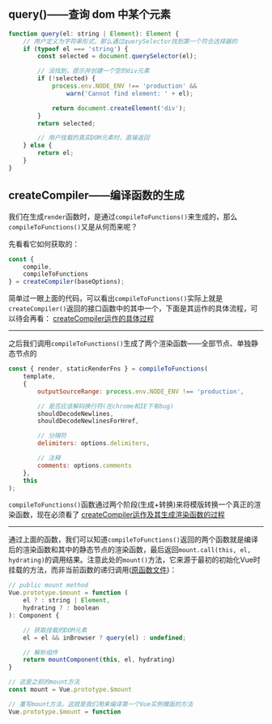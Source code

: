 ## query()——查询 dom 中某个元素

```js
function query(el: string | Element): Element {
    // 用户定义为字符串形式，那么通过querySelector找到第一个符合选择器的
    if (typeof el === 'string') {
        const selected = document.querySelector(el);

        // 没找到，提示并创建一个空的div元素
        if (!selected) {
            process.env.NODE_ENV !== 'production' &&
                warn('Cannot find element: ' + el);

            return document.createElement('div');
        }
        return selected;

        // 用户挂载的真实DOM元素时，直接返回
    } else {
        return el;
    }
}
```

## createCompiler——编译函数的生成

我们在生成`render`函数时，是通过`compileToFunctions()`来生成的，那么`compileToFunctions()`又是从何而来呢？

先看看它如何获取的：

```js
const {
    compile,
    compileToFunctions
} = createCompiler(baseOptions);
```

简单过一眼上面的代码，可以看出`compileToFunctions()`实际上就是`createCompiler()`返回的接口函数中的其中一个，下面是其运作的具体流程，可以待会再看：
[createCompiler运作的具体过程](./createCompiler/README.md)
_____

之后我们调用`compileToFunctions()`生成了两个渲染函数——全部节点、单独静态节点的

```js
const { render, staticRenderFns } = compileToFunctions(
    template,
    {
        outputSourceRange: process.env.NODE_ENV !== 'production',

        // 是否应该解码换行符(在chrome和IE下有bug)
        shouldDecodeNewlines,
        shouldDecodeNewlinesForHref,

        // 分隔符
        delimiters: options.delimiters,

        // 注释
        comments: options.comments
    },
    this
);
```

`compileToFunctions()`函数通过两个阶段(生成+转换)来将模版转换一个真正的渲染函数，现在必须看了
[createCompiler运作及其生成渲染函数的过程](./createCompiler/README.md)
_____
通过上面的函数，我们可以知道`compileToFunctions()`返回的两个函数就是编译后的渲染函数和其中的静态节点的渲染函数，最后返回`mount.call(this, el, hydrating)`的调用结果。注意此处的`mount()`方法，它来源于最初的初始化Vue时挂载的方法，而非当前函数的递归调用([原函数文件](../../../vueSourceCode/src/platforms/web/runtime/index.js))：

```js
// public mount method
Vue.prototype.$mount = function (
    el ? : string | Element,
    hydrating ? : boolean
): Component {

    // 获取挂载的DOM元素
    el = el && inBrowser ? query(el) : undefined;

    // 解析组件
    return mountComponent(this, el, hydrating)
}

// 这是之前的mount方法
const mount = Vue.prototype.$mount

// 重写mount方法，这就是我们用来编译第一个Vue实例模版的方法
Vue.prototype.$mount = function
```